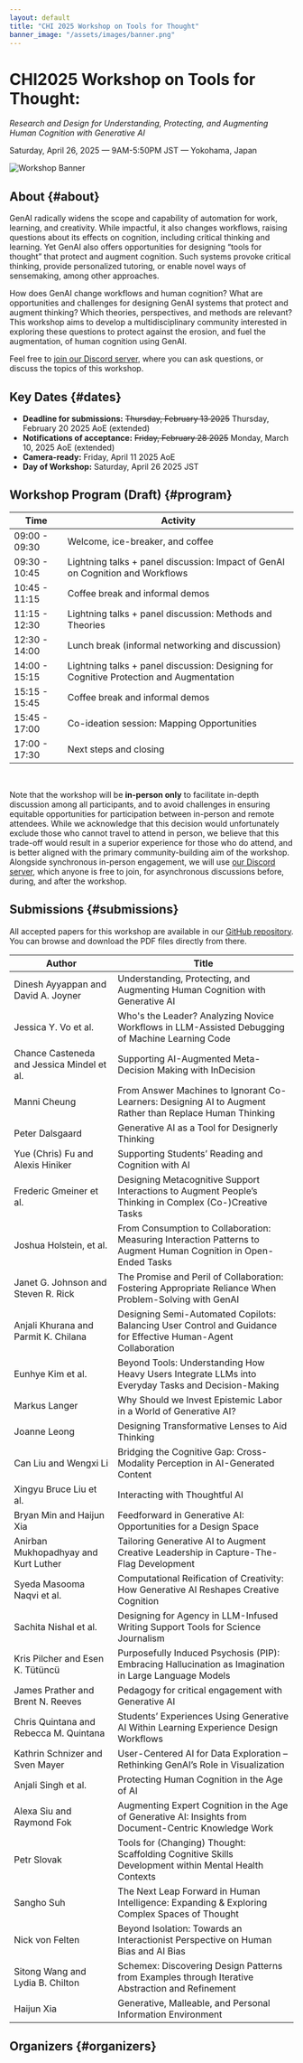 ```yaml
---
layout: default
title: "CHI 2025 Workshop on Tools for Thought"
banner_image: "/assets/images/banner.png"
---
```


<h1 id="home">CHI2025 Workshop on Tools for Thought:<br></h1>

_Research and Design for Understanding, Protecting, and Augmenting Human Cognition with Generative AI_

Saturday, April 26, 2025 — 9AM-5:50PM JST — Yokohama, Japan

<div class="banner">
    <img src="{{ '/assets/images/banner2.png' | relative_url }}" alt="Workshop Banner" class="hero-image" />
</div>

## About {#about}

GenAI radically widens the scope and capability of automation for work, learning, and creativity. While impactful, it also changes workflows, raising questions about its effects on cognition, including critical thinking and learning. Yet GenAI also offers opportunities for designing “tools for thought” that protect and augment cognition. Such systems provoke critical thinking, provide personalized tutoring, or enable novel ways of sensemaking, among other approaches.  

How does GenAI change workflows and human cognition? What are opportunities and challenges for designing GenAI systems that protect and augment thinking? Which theories, perspectives, and methods are relevant? This workshop aims to develop a multidisciplinary community interested in exploring these questions to protect against the erosion, and fuel the augmentation, of human cognition using GenAI.

Feel free to [join our Discord server](https://discord.gg/WtEzx43ZmD), where you can ask questions, or discuss the topics of this workshop.

## Key Dates {#dates}

- **Deadline for submissions:** <del>Thursday, February 13 2025</del> Thursday, February 20 2025 AoE (extended)
- **Notifications of acceptance:** <del>Friday, February 28 2025</del> Monday, March 10, 2025 AoE (extended)
- **Camera-ready:** Friday, April 11 2025 AoE
- **Day of Workshop:** Saturday, April 26 2025 JST

## Workshop Program (Draft) {#program}


| Time          | Activity                                                                 |
|---------------|--------------------------------------------------------------------------|
| 09:00 - 09:30 | Welcome, ice-breaker, and coffee                                         |
| 09:30 - 10:45 | Lightning talks + panel discussion: Impact of GenAI on Cognition and Workflows |
| 10:45 - 11:15 | Coffee break and informal demos                                          |
| 11:15 - 12:30 | Lightning talks + panel discussion: Methods and Theories                 |
| 12:30 - 14:00 | Lunch break (informal networking and discussion)                         |
| 14:00 - 15:15 | Lightning talks + panel discussion: Designing for Cognitive Protection and Augmentation |
| 15:15 - 15:45 | Coffee break and informal demos                                          |
| 15:45 - 17:00 | Co-ideation session: Mapping Opportunities                               |
| 17:00 - 17:30 | Next steps and closing                                                   | 

<br>

Note that the workshop will be **in-person only** to facilitate in-depth discussion among all participants, and to avoid challenges in ensuring equitable opportunities for participation between in-person and remote attendees. While we acknowledge that this decision would unfortunately exclude those who cannot travel to attend in person, we believe that this trade-off would result in a superior experience for those who do attend, and is better aligned with the primary community-building aim of the workshop. Alongside synchronous in-person engagement, we will use [our Discord server](https://discord.gg/WtEzx43ZmD), which anyone is free to join, for asynchronous discussions before, during, and after the workshop.

## Submissions {#submissions}

All accepted papers for this workshop are available in our [GitHub repository](https://github.com/ai-tools-for-thought/workshop/tree/main/documents). You can browse and download the PDF files directly from there.

| Author | Title |
| --- | --- |
| Dinesh Ayyappan and David A. Joyner | Understanding, Protecting, and Augmenting Human Cognition with Generative AI |
| Jessica Y. Vo et al. | Who's the Leader? Analyzing Novice Workflows in LLM-Assisted Debugging of Machine Learning Code |
| Chance Casteneda and Jessica Mindel et al. | Supporting AI-Augmented Meta-Decision Making with InDecision |
| Manni Cheung | From Answer Machines to Ignorant Co-Learners: Designing AI to Augment Rather than Replace Human Thinking |
| Peter Dalsgaard | Generative AI as a Tool for Designerly Thinking |
| Yue (Chris) Fu and Alexis Hiniker | Supporting Students’ Reading and Cognition with AI |
| Frederic Gmeiner et al. | Designing Metacognitive Support Interactions to Augment People’s Thinking in Complex (Co-)Creative Tasks |
| Joshua Holstein, et al. | From Consumption to Collaboration: Measuring Interaction Patterns to Augment Human Cognition in Open-Ended Tasks |
| Janet G. Johnson and Steven R. Rick | The Promise and Peril of Collaboration: Fostering Appropriate Reliance When Problem-Solving with GenAI |
| Anjali Khurana and Parmit K. Chilana | Designing Semi-Automated Copilots: Balancing User Control and Guidance for Effective Human-Agent Collaboration |
| Eunhye Kim et al. | Beyond Tools: Understanding How Heavy Users Integrate LLMs into Everyday Tasks and Decision-Making |
| Markus Langer | Why Should we Invest Epistemic Labor in a World of Generative AI? |
| Joanne Leong | Designing Transformative Lenses to Aid Thinking |
| Can Liu and Wengxi Li | Bridging the Cognitive Gap: Cross-Modality Perception in AI-Generated Content |
| Xingyu Bruce Liu et al. | Interacting with Thoughtful AI |
| Bryan Min and Haijun Xia | Feedforward in Generative AI: Opportunities for a Design Space |
| Anirban Mukhopadhyay and Kurt Luther | Tailoring Generative AI to Augment Creative Leadership in Capture-The-Flag Development |
| Syeda Masooma Naqvi et al. | Computational Reification of Creativity: How Generative AI Reshapes Creative Cognition |
| Sachita Nishal et al. | Designing for Agency in LLM-Infused Writing Support Tools for Science Journalism |
| Kris Pilcher and Esen K. Tütüncü | Purposefully Induced Psychosis (PIP): Embracing Hallucination as Imagination in Large Language Models |
| James Prather and Brent N. Reeves | Pedagogy for critical engagement with Generative AI |
| Chris Quintana and Rebecca M. Quintana | Students’ Experiences Using Generative AI Within Learning Experience Design Workflows |
| Kathrin Schnizer and Sven Mayer | User-Centered AI for Data Exploration – Rethinking GenAI’s Role in Visualization |
| Anjali Singh et al. | Protecting Human Cognition in the Age of AI |
| Alexa Siu and Raymond Fok | Augmenting Expert Cognition in the Age of Generative AI: Insights from Document-Centric Knowledge Work |
| Petr Slovak | Tools for (Changing) Thought: Scaffolding Cognitive Skills Development within Mental Health Contexts |
| Sangho Suh | The Next Leap Forward in Human Intelligence: Expanding & Exploring Complex Spaces of Thought |
| Nick von Felten | Beyond Isolation: Towards an Interactionist Perspective on Human Bias and AI Bias |
| Sitong Wang and Lydia B. Chilton | Schemex: Discovering Design Patterns from Examples through Iterative Abstraction and Refinement |
| Haijun Xia | Generative, Malleable, and Personal Information Environment |

## Organizers {#organizers}
